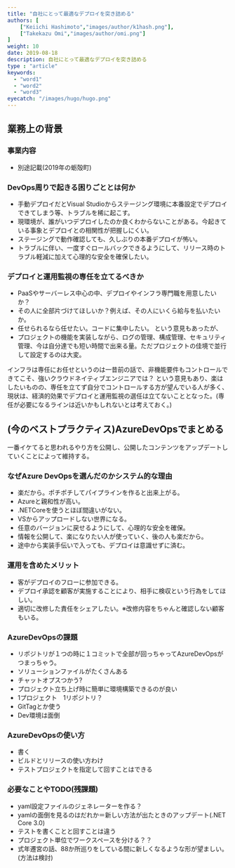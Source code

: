 ```yaml
---
title: "自社にとって最適なデプロイを突き詰める"
authors: [
    ["Keiichi Hashimoto","images/author/k1hash.png"],
    ["Takekazu Omi","images/author/omi.png"]
]
weight: 10
date: 2019-08-18
description: 自社にとって最適なデプロイを突き詰める
type : "article"
keywords:
  - "word1"
  - "word2"
  - "word3"
eyecatch: "/images/hugo/hugo.png"
---
```


## 業務上の背景

### 事業内容

- 別途記載(2019年の蛎殻町)

### DevOps周りで起きる困りごととは何か

- 手動デプロイだとVisual Studioからステージング環境に本番設定でデプロイできてしまう等、トラブルを稀に起こす。
- 現環境が、誰がいつデプロイしたのか良くわからないことがある。今起きている事象とデプロイとの相関性が把握しにくい。
- ステージングで動作確認しても、久しぶりの本番デプロイが怖い。
- トラブルに伴い、一度すぐロールバックできるようにして、リリース時のトラブル軽減に加えて心理的な安全を確保したい。

### デプロイと運用監視の専任を立てるべきか

- PaaSやサーバーレス中心の中、デプロイやインフラ専門職を用意したいか？
- その人に全部片づけてほしいか？例えば、その人にいくら給与を払いたいか。
- 任せられるなら任せたい。コードに集中したい。 という意見もあったが、
- プロジェクトの機能を実装しながら、ログの管理、構成管理、セキュリティ管理、今は自分達でも短い時間で出来る量。ただプロジェクトの佳境で並行して設定するのは大変。

インフラは専任にお任せというのは一昔前の話で、非機能要件もコントロールできてこそ、強いクラウドネイティブエンジニアでは？
という意見もあり、楽はしたいものの、専任を立てず自分でコントロールする方が望んでいる人が多く、現状は、経済的効果でデプロイと運用監視の選任は立てないこととなった。(専任が必要になるラインは近いかもしれないとは考えておく。)

## (今のベストプラクティス)AzureDevOpsでまとめる

一番イケてると思われるやり方を公開し、公開したコンテンツをアップデートしていくことによって維持する。

### なぜAzure DevOpsを選んだのかシステム的な理由

- 楽だから。ポチポチしてパイプラインを作ると出来上がる。
- Azureと親和性が高い。
- .NETCoreを使うとほぼ間違いがない。
- VSからアップロードしない世界になる。
- 任意のバージョンに戻せるようにして、心理的な安全を確保。
- 情報を公開して、楽になりたい人が使っていく、後の人も楽だから。
- 途中から実装手伝いで入っても、デプロイは意識せずに済む。

### 運用を含めたメリット

- 客がデプロイのフローに参加できる。
- デプロイ承認を顧客が実施することにより、相手に検収という行為をしてほしい。
- 適切に改修した責任をシェアしたい。※改修内容をちゃんと確認しない顧客もいる。

### AzureDevOpsの課題

- リポジトリが１つの時に１コミットで全部が回っちゃってAzureDevOpsがつまっちゃう。
- ソリューションファイルがたくさんある
- チャットオプスつかう?
- プロジェクト立ち上げ時に簡単に環境構築できるのが良い
- 1プロジェクト　1リポジトリ？
- GitTagとか使う
- Dev環境は面倒

### AzureDevOpsの使い方

- 書く
- ビルドとリリースの使い方わけ
- テストプロジェクトを指定して回すことはできる

### 必要なことやTODO(残課題)

- yaml設定ファイルのジェネレーターを作る？
- yamlの面倒を見るのはだれか＝新しい方法が出たときのアップデート(.NET Core 3.0)
- テストを書くことと回すことは違う
- プロジェクト単位でワークスペースを分ける？？
- 式年遷宮の話、88か所巡りをしている間に新しくなるような形が望ましい。(方法は検討)
